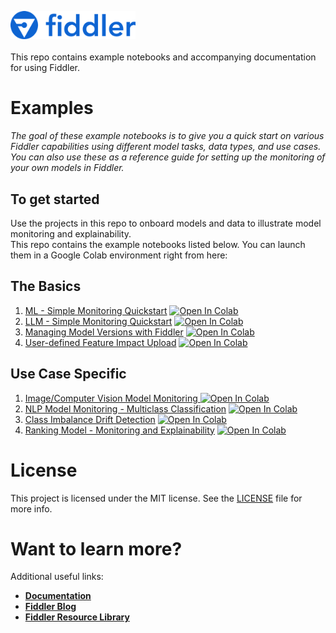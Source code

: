 <a name="getting-started"></a>

<div align="left">
    <img src="quickstart/images/logo.png"
         alt="Image of Fiddler logo" width="200"/>
</div>

<br>
This repo contains example notebooks and accompanying documentation for using Fiddler.

<a name="examples"></a>
# Examples
*The goal of these example notebooks is to give you a quick start on various Fiddler capabilities using different model tasks, data types, and use cases. You can also use these as a reference guide for setting up the monitoring of your own models in Fiddler.*

 ## To get started  
Use the projects in this repo to onboard models and data to illustrate model monitoring and explainability.  
This repo contains the example notebooks listed below. You can launch them in a Google Colab environment right from here:

## The Basics
  1.  [ML - Simple Monitoring Quickstart](https://github.com/fiddler-labs/fiddler-examples/blob/main/quickstart/latest/Fiddler_Quickstart_Simple_Monitoring.ipynb) [![Open In Colab](https://colab.research.google.com/assets/colab-badge.svg)](https://colab.research.google.com/github/fiddler-labs/fiddler-examples/blob/main/quickstart/latest/Fiddler_Quickstart_Simple_Monitoring.ipynb)
  2.  [LLM - Simple Monitoring Quickstart](https://github.com/fiddler-labs/fiddler-examples/blob/main/quickstart/latest/Fiddler_Quickstart_LLM_Chatbot.ipynb) [![Open In Colab](https://colab.research.google.com/assets/colab-badge.svg)](https://colab.research.google.com/github/fiddler-labs/fiddler-examples/blob/main/quickstart/latest/Fiddler_Quickstart_LLM_Chatbot.ipynb)
  3.  [Managing Model Versions with Fiddler](https://github.com/fiddler-labs/fiddler-examples/blob/main/quickstart/latest/Fiddler_Quickstart_Model_Versions.ipynb) [![Open In Colab](https://colab.research.google.com/assets/colab-badge.svg)](https://colab.research.google.com/github/fiddler-labs/fiddler-examples/blob/main/quickstart/latest/Fiddler_Quickstart_Model_Versions.ipynb)
  4.  [User-defined Feature Impact Upload](https://github.com/fiddler-labs/fiddler-examples/blob/main/quickstart/latest/Fiddler_Quickstart_User_Defined_Feature_Impact.ipynb) [![Open In Colab](https://colab.research.google.com/assets/colab-badge.svg)](https://colab.research.google.com/github/fiddler-labs/fiddler-examples/blob/main/quickstart/latest/FFiddler_Quickstart_User_Defined_Feature_Impact.ipynb)
## Use Case Specific  
  1. [Image/Computer Vision Model Monitoring ](https://github.com/fiddler-labs/fiddler-examples/blob/main/quickstart/latest/Fiddler_Quickstart_Image_Monitoring.ipynb) [![Open In Colab](https://colab.research.google.com/assets/colab-badge.svg)](https://colab.research.google.com/github/fiddler-labs/fiddler-examples/blob/main/quickstart/latest/Fiddler_Quickstart_Image_Monitoring.ipynb)
  2. [NLP Model Monitoring - Multiclass Classification](https://github.com/fiddler-labs/fiddler-examples/blob/main/quickstart/latest/Fiddler_Quickstart_NLP_Multiclass_Monitoring.ipynb) [![Open In Colab](https://colab.research.google.com/assets/colab-badge.svg)](https://colab.research.google.com/github/fiddler-labs/fiddler-examples/blob/main/quickstart/latest/Fiddler_Quickstart_NLP_Multiclass_Monitoring.ipynb)
  3. [Class Imbalance Drift Detection](https://github.com/fiddler-labs/fiddler-examples/blob/main/quickstart/latest/Fiddler_Quickstart_Imbalanced_Data.ipynb) [![Open In Colab](https://colab.research.google.com/assets/colab-badge.svg)](https://colab.research.google.com/github/fiddler-labs/fiddler-examples/blob/main/quickstart/latest/Fiddler_Quickstart_Imbalanced_Data.ipynb)
  4. [Ranking Model - Monitoring and Explainability](https://github.com/fiddler-labs/fiddler-examples/blob/main/quickstart/latest/Fiddler_Quickstart_Ranking_Model.ipynb) [![Open In Colab](https://colab.research.google.com/assets/colab-badge.svg)](https://colab.research.google.com/github/fiddler-labs/fiddler-examples/blob/main/quickstart/latest/Fiddler_Quickstart_Ranking_Model.ipynb)
   
<a name="license"></a>
# License

This project is licensed under the MIT license. See the [LICENSE](https://github.com/fiddler-labs/fiddler-examples/blob/main/LICENSE) file for more info.


<a name="i-want-to-know-more"></a>
# Want to learn more?

Additional useful links:
* **[Documentation](https://docs.fiddler.ai)**
* **[Fiddler Blog](https://www.fiddler.ai/blog)**
* **[Fiddler Resource Library](https://www.fiddler.ai/resources)**

